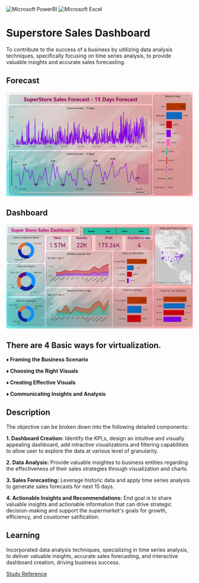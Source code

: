 ![Microsoft PowerBI](https://img.shields.io/badge/Microsoft-PowerBI-yellow.svg)
![Microsoft Excel](https://img.shields.io/badge/Microsoft-Excel-green.svg)

# Superstore Sales Dashboard

To contribute to the success of a business by uitilizing data analysis techniques, specifically focusing on time series analysis, to provide valuable insights and accurate sales forecasting.

## Forecast

![Forecast](https://github.com/rsturka/Superstore-Sales-Dashboard/blob/main/Images/Forecast.png)

## Dashboard

![Dashboard](https://github.com/rsturka/Superstore-Sales-Dashboard/blob/main/Images/Dashboard.png)

## There are 4 Basic ways for virtualization. 

**♦ Framing the Business Scenario**

**♦ Choosing the Right Visuals**

**♦ Creating Effective Visuals**

**♦ Communicating Insights and Analysis**

## Description

The objective can be broken down into the following detailed components:

**1. Dashboard Creation:** Identify the KPI,s, design an intuitive and visually appealing dashboard, add intractive visualizations and filtering capabilities to allow user to explore the data at various level of granularity.

**2. Data Analysis:** Provide valuable insightes to business entities regarding the effectiveness of their sales strategies through visualization and charts.

**3. Sales Forecasting:** Leverage historic data and apply time series analysis to generate sales forecasts for next 15 days.

**4. Actionable Insights and Recommendations:** End goal is to share valuable insights and actionable information that can drive strategic decision-making and support the supermarket's goals for growth, efficiency, and coustomer satification.

## Learning

Incorporated data analysis techniques, specializing in time series analysis, to deliver valuable insights, accurate sales forecasting, and interactive dashboard creation, driving business success.

[Study Reference](https://github.com/rsturka/Superstore-Sales-Dashboard/blob/main/Super%20Store%20Sales%20Dashboard.pbix)

